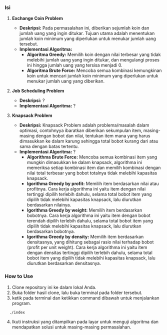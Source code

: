 
### Isi
1. **Exchange Coin Problem**
    - **Deskripsi:** Pada permasalahan ini, diberikan sejumlah koin dan jumlah uang yang ingin ditukar. Tujuan utama adalah menentukan jumlah koin minimum yang diperlukan untuk menukar jumlah uang tersebut.
    - **Implementasi Algoritma:**
        - **Algoritma Greedy:** Memilih koin dengan nilai terbesar yang tidak melebihi jumlah uang yang ingin ditukar, dan mengulangi proses ini hingga jumlah uang yang tersisa menjadi 0.
        - **Algoritma Brute Force:** Mencoba semua kombinasi kemungkinan koin untuk mencari jumlah koin minimum yang diperlukan untuk menukar jumlah uang yang diberikan.
    
2. **Job Scheduling Problem**
    - **Deskripsi:** ?
    - **Implementasi Algoritma:** ?

3. **Knapsack Problem**
    - **Deskripsi:** Knapsack Problem adalah problema/masalah dalam optimasi, contohnyya ibaratkan diberikan sekumpulan item, masing-masing dengan bobot dan nilai, tentukan item mana yang harus dimasukkan ke dalam karung sehingga total bobot kurang dari atau sama dengan batas tertentu.
    - **Implementasi Algoritma:** ?
        - **Algorithma Brute Force:** Mencoba semua kombinasi item yang mungkin dimasukkan ke dalam knapsack, algorithma ini memeriksa setiap kombinasi item dan memilih kombinasi dengan nilai total terbesar yang bobot totalnya tidak melebihi kapasitas knapsack.
        - **lgorithma Greedy by profit:** Memilih item berdasarkan nilai atau profitnya. Cara kerja algorithma ini yaitu item dengan nilai tertinggi dipilih terlebih dahulu, selama total bobot item yang dipilih tidak melebihi kapasitas knapsack, lalu diurutkan berdasarkan nilainya.
        - **lgorithma Greedy by weight:** Memilih item berdasarkan bobotnya. Cara kerja algorithma ini yaitu item dengan bobot terendah dipilih terlebih dahulu, selama total bobot item yang dipilih tidak melebihi kapasitas knapsack, lalu diurutkan berdasarkan bobotnya.
        - **lgorithma Greedy by density:** Memilih item berdasarkan densitasnya, yang dihitung sebagai rasio nilai terhadap bobot (profit per unit weight). Cara kerja algorithma ini yaitu item dengan densitas tertinggi dipilih terlebih dahulu, selama total bobot item yang dipilih tidak melebihi kapasitas knapsack, lalu diurutkan berdasarkan densitasnya.

### How to Use
1. Clone repository ini ke dalam lokal Anda.
2. Buka folder hasil clone, lalu buka terminal pada folder tersebut.
3. ketik pada terminal dan ketikkan command dibawah untuk menjalankan program.
```bash
  ./index
```
4. Ikuti instruksi yang ditampilkan pada layar untuk menguji algoritma dan mendapatkan solusi untuk masing-masing permasalahan.

